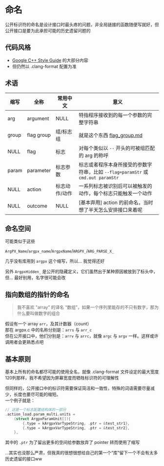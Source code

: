# 命名

公开标识符的命名是设计接口时最头疼的问题，非全局链接的函数随便写就好，但公开接口是要为此承担可能的历史遗留问题的

## 代码风格

- [Google C++ Style Guide](https://google.github.io/styleguide/cppguide.html) 的大部分内容
- 但仍然以 .clang-format 配置为准

## 术语

|缩写|全称|常用中文|意义|
|--|--|--|--|
|arg|argument|NULL|特指程序接收到的每一个参数的完整字符串|
|group|flag group|组/标志组|就是这个东西 [flag_group.md](./flag_group.md)|
|NULL|flag|标志|对每个类似以 `--` 开头的可被组匹配的 arg 的称呼|
|param|parameter|标志参数|标志或者程序本身所接受的参数字符串，比如 `--flag=paramStr` 或 `cmd.out paramStr`|
|NULL|action|标志动作/动作|一系列标志被识别后可以被触发的动作，每个标志只能触发一个动作|
|NULL|outcome|NULL|[基本弃用] action 的前命名，当时想了半天怎么安排接口来着呢|

## 命名空间

可能类似于这些

`ArgPX_Name`/`argpx_name`/`ArgpxName`/`ARGPX_`/`ARG_PARSE_X_`

几乎没有库用到 `argpx` 这个缩写，所以... 我觉得还好

另外 `ArgpxHidden_` 是公开的隐藏定义，它们虽然出于某种原因被放到了标头中，但... 最好别用，名字很可能会改

## 指向数组的指针的命名

> 我不喜欢 "array" 的译名 “数组”，如果一个序列里能存的不只有数字，那为什么要叫做数字的组合

假设有一个 array `arr`，及其计数器（count）\
那在 argpx.c 中的名称分别是：`arrs` 与 `arr_c`\
但在公开接口中，他们分别是：`arrv` 与 `arrc`，就像 `argc` 与 `argv` 一样。这样或许调用者会更熟悉点吧

## 基本原则

基本上所有的命名都尽可能的使用全名，就像 .clang-format 文件设定的最大宽度120列那样，我不希望因为屏幕宽度而牺牲标识符的可理解性

但同样的，公开接口中的标识符需要保证简洁和一致性，特殊的词语需要尽量减少，长度也要尽可能的缩短。\
一个例子就是：

```c
// 这是一个标志配置结构体的一部分
.action_load.param_multi.units =
    (struct ArgpxParamUnit[]){
        {.type = kArgpxVarTypeString, .ptr = &test_str1},
        {.type = kArgpxVarTypeString, .ptr = &test_str2},
    },
```

其中的 `.ptr` 为了留出更多的空间给参数放弃了 pointer 转而使用了缩写

...其实也没那么严肃，但我真的很想很想给自己的第一个“库”留下一个不会有太多历史遗留的接口ww
